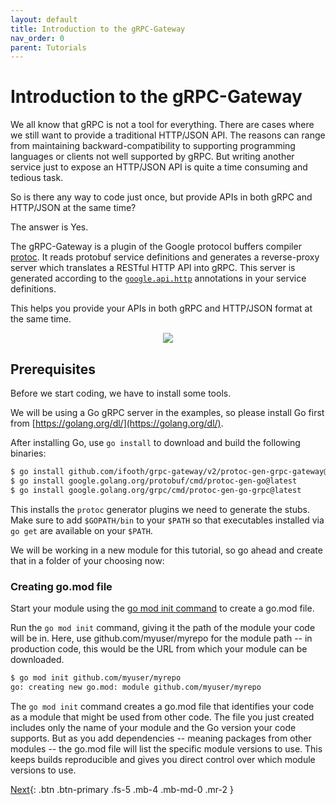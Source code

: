 ```yaml
---
layout: default
title: Introduction to the gRPC-Gateway
nav_order: 0
parent: Tutorials
---
```


# Introduction to the gRPC-Gateway

We all know that gRPC is not a tool for everything. There are cases where we still want to provide a traditional HTTP/JSON API. The reasons can range from maintaining backward-compatibility to supporting programming languages or clients not well supported by gRPC. But writing another service just to expose an HTTP/JSON API is quite a time consuming and tedious task.

So is there any way to code just once, but provide APIs in both gRPC and HTTP/JSON at the same time?

The answer is Yes.

The gRPC-Gateway is a plugin of the Google protocol buffers compiler [protoc](https://github.com/protocolbuffers/protobuf). It reads protobuf service definitions and generates a reverse-proxy server which translates a RESTful HTTP API into gRPC. This server is generated according to the [`google.api.http`](https://github.com/googleapis/googleapis/blob/master/google/api/http.proto#L46) annotations in your service definitions.

This helps you provide your APIs in both gRPC and HTTP/JSON format at the same time.

<div align="center">
<img src="../../../assets/images/architecture_introduction_diagram.svg" />
</div>

## Prerequisites

Before we start coding, we have to install some tools.

We will be using a Go gRPC server in the examples, so please install Go first from [https://golang.org/dl/](https://golang.org/dl/).

After installing Go, use `go install` to download and build the following binaries:

```sh
$ go install github.com/ifooth/grpc-gateway/v2/protoc-gen-grpc-gateway@latest
$ go install google.golang.org/protobuf/cmd/protoc-gen-go@latest
$ go install google.golang.org/grpc/cmd/protoc-gen-go-grpc@latest
```

This installs the `protoc` generator plugins we need to generate the stubs. Make sure to add `$GOPATH/bin` to your `$PATH` so that executables installed via `go get` are available on your `$PATH`.

We will be working in a new module for this tutorial, so go ahead and create that in a folder of your choosing now:

### Creating go.mod file

Start your module using the [go mod init command](https://golang.org/cmd/go/#hdr-Initialize_new_module_in_current_directory) to create a go.mod file.

Run the `go mod init` command, giving it the path of the module your code will be in. Here, use github.com/myuser/myrepo for the module path -- in production code, this would be the URL from which your module can be downloaded.

```sh
$ go mod init github.com/myuser/myrepo
go: creating new go.mod: module github.com/myuser/myrepo
```

The `go mod init` command creates a go.mod file that identifies your code as a module that might be used from other code. The file you just created includes only the name of your module and the Go version your code supports. But as you add dependencies -- meaning packages from other modules -- the go.mod file will list the specific module versions to use. This keeps builds reproducible and gives you direct control over which module versions to use.

[Next](simple_hello_world.md){: .btn .btn-primary .fs-5 .mb-4 .mb-md-0 .mr-2 }
